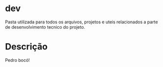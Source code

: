 # dev
Pasta utilizada para todos os arquivos, projetos e uteis relacionados a parte de desenvolvimento tecnico do projeto.

# Descrição
Pedro bocó!